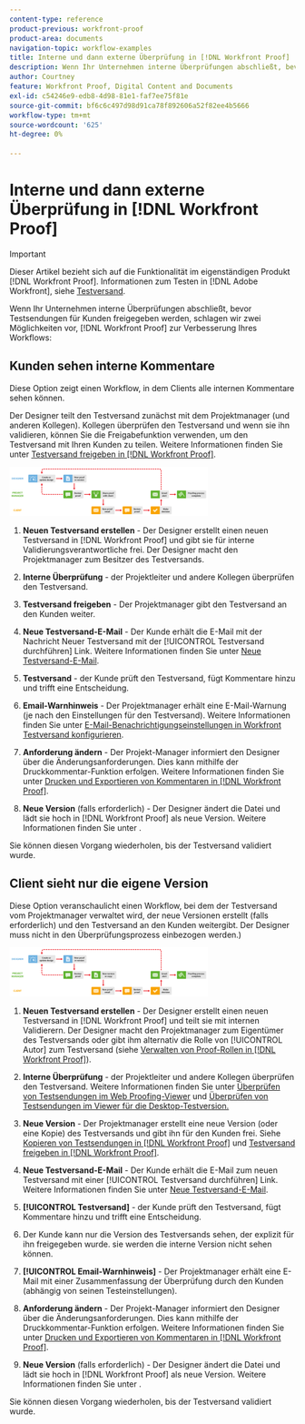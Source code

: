 ```yaml
---
content-type: reference
product-previous: workfront-proof
product-area: documents
navigation-topic: workflow-examples
title: Interne und dann externe Überprüfung in [!DNL Workfront Proof]
description: Wenn Ihr Unternehmen interne Überprüfungen abschließt, bevor Testsendungen für Kunden freigegeben werden, schlagen wir zwei Möglichkeiten vor, [!DNL Workfront Proof] zur Verbesserung Ihres Workflows - BEARBEITEN SIE MICH.
author: Courtney
feature: Workfront Proof, Digital Content and Documents
exl-id: c54246e9-edb8-4d98-81e1-faf7ee75f81e
source-git-commit: bf6c6c497d98d91ca78f892606a52f82ee4b5666
workflow-type: tm+mt
source-wordcount: '625'
ht-degree: 0%

---
```


# Interne und dann externe Überprüfung in [!DNL Workfront Proof]

>[!IMPORTANT]
>
>Dieser Artikel bezieht sich auf die Funktionalität im eigenständigen Produkt [!DNL Workfront Proof]. Informationen zum Testen in [!DNL Adobe Workfront], siehe [Testversand](../../../review-and-approve-work/proofing/proofing.md).

Wenn Ihr Unternehmen interne Überprüfungen abschließt, bevor Testsendungen für Kunden freigegeben werden, schlagen wir zwei Möglichkeiten vor, [!DNL Workfront Proof] zur Verbesserung Ihres Workflows:

## Kunden sehen interne Kommentare

Diese Option zeigt einen Workflow, in dem Clients alle internen Kommentare sehen können.

Der Designer teilt den Testversand zunächst mit dem Projektmanager (und anderen Kollegen). Kollegen überprüfen den Testversand und wenn sie ihn validieren, können Sie die Freigabefunktion verwenden, um den Testversand mit Ihren Kunden zu teilen. Weitere Informationen finden Sie unter [Testversand freigeben in [!DNL Workfront Proof]](../../../workfront-proof/wp-work-proofsfiles/share-proofs-and-files/share-proof.md).

![internal_external_-_option_A.png](assets/internal-external---option-a-350x86.png)

1. **Neuen Testversand erstellen** - Der Designer erstellt einen neuen Testversand in [!DNL Workfront Proof] und gibt sie für interne Validierungsverantwortliche frei. Der Designer macht den Projektmanager zum Besitzer des Testversands.
1. **Interne Überprüfung** - der Projektleiter und andere Kollegen überprüfen den Testversand.
1. **Testversand freigeben** - Der Projektmanager gibt den Testversand an den Kunden weiter.
1. **Neue Testversand-E-Mail** - Der Kunde erhält die E-Mail mit der Nachricht Neuer Testversand mit der [!UICONTROL Testversand durchführen] Link. Weitere Informationen finden Sie unter [Neue Testversand-E-Mail](../../../workfront-proof/wp-emailsntfctns/proof-notifications-and-reminders/new-proof-email.md).

1. **Testversand** - der Kunde prüft den Testversand, fügt Kommentare hinzu und trifft eine Entscheidung.
1. **Email-Warnhinweis** - Der Projektmanager erhält eine E-Mail-Warnung (je nach den Einstellungen für den Testversand). Weitere Informationen finden Sie unter [E-Mail-Benachrichtigungseinstellungen in Workfront Testversand konfigurieren](../../../workfront-proof/wp-emailsntfctns/email-alerts/config-email-notification-settings-wp.md).

1. **Anforderung ändern** - Der Projekt-Manager informiert den Designer über die Änderungsanforderungen. Dies kann mithilfe der Druckkommentar-Funktion erfolgen. Weitere Informationen finden Sie unter [Drucken und Exportieren von Kommentaren in [!DNL Workfront Proof]](../../../workfront-proof/wp-work-proofsfiles/organize-your-work/print-and-export-comments.md).

1. **Neue Version** (falls erforderlich) - Der Designer ändert die Datei und lädt sie hoch in [!DNL Workfront Proof] als neue Version. Weitere Informationen finden Sie unter .

Sie können diesen Vorgang wiederholen, bis der Testversand validiert wurde.

## Client sieht nur die eigene Version

Diese Option veranschaulicht einen Workflow, bei dem der Testversand vom Projektmanager verwaltet wird, der neue Versionen erstellt (falls erforderlich) und den Testversand an den Kunden weitergibt. Der Designer muss nicht in den Überprüfungsprozess einbezogen werden.)

![internal_external_-_option_B.png](assets/internal-external---option-b-350x86.png)

1. **Neuen Testversand erstellen** - Der Designer erstellt einen neuen Testversand in [!DNL Workfront Proof] und teilt sie mit internen Validierern. Der Designer macht den Projektmanager zum Eigentümer des Testversands oder gibt ihm alternativ die Rolle von [!UICONTROL Autor] zum Testversand (siehe [Verwalten von Proof-Rollen in [!DNL Workfront Proof]](../../../workfront-proof/wp-work-proofsfiles/share-proofs-and-files/manage-proof-roles.md)).

1. **Interne Überprüfung** - der Projektleiter und andere Kollegen überprüfen den Testversand. Weitere Informationen finden Sie unter [Überprüfen von Testsendungen im Web Proofing-Viewer](https://support.workfront.com/hc/en-us/sections/115000275214-Reviewing-Proofs-in-the-Web-Proofing-Viewer) und [Überprüfen von Testsendungen im Viewer für die Desktop-Testversion.](https://support.workfront.com/hc/en-us/sections/360000686434-Reviewing-Proofs-in-the-Desktop-Proofing-Viewer)

1. **Neue Version** - Der Projektmanager erstellt eine neue Version (oder eine Kopie) des Testversands und gibt ihn für den Kunden frei. Siehe [Kopieren von Testsendungen in [!DNL Workfront Proof]](../../../workfront-proof/wp-work-proofsfiles/create-proofs-and-files/copy-proofs.md) und [Testversand freigeben in [!DNL Workfront Proof]](../../../workfront-proof/wp-work-proofsfiles/share-proofs-and-files/share-proof.md).

1. **Neue Testversand-E-Mail** - Der Kunde erhält die E-Mail zum neuen Testversand mit einer [!UICONTROL Testversand durchführen] Link. Weitere Informationen finden Sie unter [Neue Testversand-E-Mail](../../../workfront-proof/wp-emailsntfctns/proof-notifications-and-reminders/new-proof-email.md).

1. **[!UICONTROL Testversand]** - der Kunde prüft den Testversand, fügt Kommentare hinzu und trifft eine Entscheidung.
1. Der Kunde kann nur die Version des Testversands sehen, der explizit für ihn freigegeben wurde. sie werden die interne Version nicht sehen können.
1. **[!UICONTROL Email-Warnhinweis]** - Der Projektmanager erhält eine E-Mail mit einer Zusammenfassung der Überprüfung durch den Kunden (abhängig von seinen Testeinstellungen).
1. **Anforderung ändern** - Der Projekt-Manager informiert den Designer über die Änderungsanforderungen. Dies kann mithilfe der Druckkommentar-Funktion erfolgen. Weitere Informationen finden Sie unter [Drucken und Exportieren von Kommentaren in [!DNL Workfront Proof]](../../../workfront-proof/wp-work-proofsfiles/organize-your-work/print-and-export-comments.md).

1. **Neue Version** (falls erforderlich) - Der Designer ändert die Datei und lädt sie hoch in [!DNL Workfront Proof] als neue Version. Weitere Informationen finden Sie unter .

Sie können diesen Vorgang wiederholen, bis der Testversand validiert wurde.
